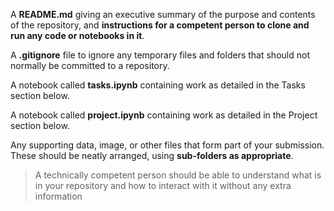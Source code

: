 A **README.md** giving an executive summary of the purpose and contents of the repository, and **instructions for a competent person to clone and run any code or notebooks in it**.

A **.gitignore** file to ignore any temporary files and folders that should not normally be committed to a repository.

A notebook called **tasks.ipynb** containing work as detailed in the Tasks section below.

A notebook called **project.ipynb** containing work as detailed in the Project section below.

Any supporting data, image, or other files that form part of your submission. These should be neatly arranged, using **sub-folders as appropriate**.

> A technically competent person should be able to understand what is in your repository and how to interact with it without any extra information